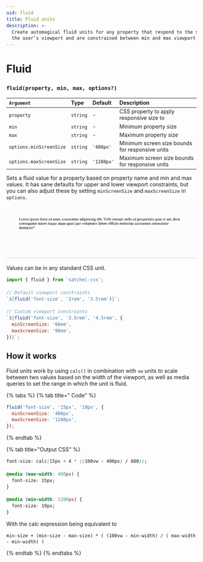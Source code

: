 ```yaml
---
uid: fluid
title: Fluid units
description: >-
  Create automagical fluid units for any property that respond to the size of
  the user’s viewport and are constrained between min and max viewport sizes.
---
```


# Fluid

### `fluid(property, min, max, options?)`

| `Argument` | Type | Default | Description |
| :--- | :--- | :--- | :--- |
| `property` | `string` | - | CSS property to apply responsive size to |
| `min` | `string` | - | Minimum property size |
| `max` | `string` | - | Maximum property size |
| `options.minScreenSize` | `string` | `'480px'` | Minimum screen size bounds for responsive units |
| `options.maxScreenSize` | `string` | `'1280px'` | Maximum screen size bounds for responsive units |

Sets a fluid value for a property based on property name and min and max values. It has sane defaults for upper and lower viewport constraints, but you can also adjust these by setting `minScreenSize` and `maxScreenSize` in `options`.

![Fluid font size based on viewport size](.gitbook/assets/demo.gif)

Values can be in any standard CSS unit.

```javascript
import { fluid } from 'satchel-css';

// Default viewport constraints
`${fluid('font-size', '2rem', '3.5rem')}`;

// Custom viewport constraints
`${fluid('font-size', '3.5rem', '4.5rem', {
  minScreenSize: '60em',
  maxScreenSize: '90em',
})}`;
```

## How it works

Fluid units work by using `calc()` in combination with `vw` units to scale between two values based on the width of the viewport, as well as media queries to set the range in which the unit is fluid.

{% tabs %}
{% tab title=" Code" %}
```javascript
fluid('font-size', '15px', '19px', {
  minScreenSize: '400px',
  maxScreenSize: '1280px',
});
```
{% endtab %}

{% tab title="Output CSS" %}
```css
font-size: calc(15px + 4 * ((100vw - 400px) / 880));

@media (max-width: 400px) {
  font-size: 15px;
}

@media (min-width: 1280px) {
  font-size: 19px;
}
```

With the calc expression being equivalent to

```text
min-size + (min-size - max-size) * ( (100vw - min-width) / ( max-width - min-width) )
```
{% endtab %}
{% endtabs %}

